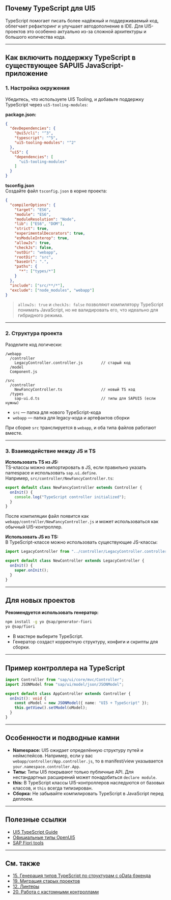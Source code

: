 
## Почему TypeScript для UI5

TypeScript помогает писать более надёжный и поддерживаемый код, облегчает рефакторинг и улучшает автодополнение в IDE. Для UI5-проектов это особенно актуально из-за сложной архитектуры и большого количества кода.

---

## Как включить поддержку TypeScript в существующее SAPUI5 JavaScript-приложение

### 1. Настройка окружения

Убедитесь, что используете UI5 Tooling, и добавьте поддержку TypeScript через `ui5-tooling-modules`:

**package.json:**
```json
{
  "devDependencies": {
    "@ui5/cli": "^3",
    "typescript": "^5",
    "ui5-tooling-modules": "^2"
  },
  "ui5": {
    "dependencies": [
      "ui5-tooling-modules"
    ]
  }
}
```

**tsconfig.json**  
Создайте файл `tsconfig.json` в корне проекта:
```json
{
  "compilerOptions": {
    "target": "ES6",
    "module": "ES6",
    "moduleResolution": "Node",
    "lib": ["ES6", "DOM"],
    "strict": true,
    "experimentalDecorators": true,
    "esModuleInterop": true,
    "allowJs": true,
    "checkJs": false,
    "outDir": "webapp",
    "rootDir": "src",
    "baseUrl": ".",
    "paths": {
      "*": ["types/*"]
    }
  },
  "include": ["src/**/*"],
  "exclude": ["node_modules", "webapp"]
}
```
> `allowJs: true` и `checkJs: false` позволяют компилятору TypeScript понимать JavaScript, но не валидировать его, что идеально для гибридного режима.

---

### 2. Структура проекта

Разделите код логически:

```
/webapp
  /controller
    LegacyController.controller.js        // старый код
  /model
  Component.js

/src
  /controller
    NewFancyController.ts                 // новый TS код
  /types
    sap-ui.d.ts                           // типы для SAPUI5 (если нужны)
```
- `src` — папка для нового TypeScript-кода
- `webapp` — папка для legacy-кода и артефактов сборки

При сборке `src` транслируется в `webapp`, и оба типа файлов работают вместе.

---

### 3. Взаимодействие между JS и TS

**Использовать TS из JS:**  
TS-классы можно импортировать в JS, если правильно указать namespace и использовать `sap.ui.define`.  
Например, `src/controller/NewFancyController.ts`:
```typescript
export default class NewFancyController extends Controller {
  onInit() {
    console.log("TypeScript controller initialized");
  }
}
```
После компиляции файл появится как `webapp/controller/NewFancyController.js` и может использоваться как обычный UI5-контроллер.

**Использовать JS из TS:**  
В TypeScript-классе можно использовать существующие JS-классы:
```typescript
import LegacyController from "../controller/LegacyController.controller";

export default class NewController extends LegacyController {
  onInit() {
    super.onInit();
  }
}
```

---

## Для новых проектов

**Рекомендуется использовать генератор:**
```bash
npm install -g yo @sap/generator-fiori
yo @sap/fiori
```
- В мастере выберите TypeScript.
- Генератор создаст корректную структуру, конфиги и скрипты для сборки.

---

## Пример контроллера на TypeScript

```typescript
import Controller from "sap/ui/core/mvc/Controller";
import JSONModel from "sap/ui/model/json/JSONModel";

export default class AppController extends Controller {
  onInit(): void {
    const oModel = new JSONModel({ name: "UI5 + TypeScript" });
    this.getView().setModel(oModel);
  }
}
```

---

## Особенности и подводные камни

- **Namespace:** UI5 ожидает определённую структуру путей и неймспейсов. Например, если у вас `webapp/controller/App.controller.js`, то в manifest/view указывается `your.namespace.controller.App`.
- **Типы:** Типы UI5 покрывают только публичные API. Для нестандартных расширений может понадобиться `declare module`.
- **this:** В TypeScript классы UI5-контроллеров наследуются от базовых классов, и `this` всегда типизирован.
- **Сборка:** Не забывайте компилировать TypeScript в JavaScript перед деплоем.

---

## Полезные ссылки

- [UI5 TypeScript Guide](https://sap.github.io/ui5-typescript/)
- [Официальные типы OpenUI5](https://github.com/SAP/ui5-typescript)
- [SAP Fiori tools](https://sap.github.io/open-ux-tools/guides/fiori-tools/) 

---

## См. также
- [15. Генерация типов TypeScript по структурам с oData бэкенда](15.%20Генерация%20типов%20TypeScript%20по%20структурам%20с%20oData%20бэкенда.md)
- [19. Миграция старых проектов](19.%20Миграция%20старых%20проектов.md)
- [12. Линтеры](12.%20Линтеры.md)
- [20. Работа с кастомными контроллами](20.%20Работа%20с%20кастомными%20контроллами.md) 